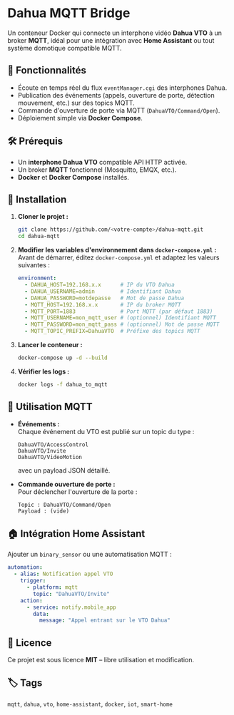 # Dahua MQTT Bridge

Un conteneur Docker qui connecte un interphone vidéo **Dahua VTO** à un broker **MQTT**, idéal pour une intégration avec **Home Assistant** ou tout système domotique compatible MQTT.

## 🚀 Fonctionnalités
- Écoute en temps réel du flux `eventManager.cgi` des interphones Dahua.
- Publication des événements (appels, ouverture de porte, détection mouvement, etc.) sur des topics MQTT.
- Commande d'ouverture de porte via MQTT (`DahuaVTO/Command/Open`).
- Déploiement simple via **Docker Compose**.

## 🛠 Prérequis
- Un **interphone Dahua VTO** compatible API HTTP activée.
- Un broker **MQTT** fonctionnel (Mosquitto, EMQX, etc.).
- **Docker** et **Docker Compose** installés.

## 🔧 Installation
1. **Cloner le projet :**
   ```bash
   git clone https://github.com/<votre-compte>/dahua-mqtt.git
   cd dahua-mqtt
   ```
2. **Modifier les variables d'environnement dans `docker-compose.yml` :**  
   Avant de démarrer, éditez `docker-compose.yml` et adaptez les valeurs suivantes :
   ```yaml
   environment:
     - DAHUA_HOST=192.168.x.x      # IP du VTO Dahua
     - DAHUA_USERNAME=admin        # Identifiant Dahua
     - DAHUA_PASSWORD=motdepasse   # Mot de passe Dahua
     - MQTT_HOST=192.168.x.x       # IP du broker MQTT
     - MQTT_PORT=1883              # Port MQTT (par défaut 1883)
     - MQTT_USERNAME=mon_mqtt_user # (optionnel) Identifiant MQTT
     - MQTT_PASSWORD=mon_mqtt_pass # (optionnel) Mot de passe MQTT
     - MQTT_TOPIC_PREFIX=DahuaVTO  # Préfixe des topics MQTT
   ```
3. **Lancer le conteneur :**
   ```bash
   docker-compose up -d --build
   ```
4. **Vérifier les logs :**
   ```bash
   docker logs -f dahua_to_mqtt
   ```

## 📡 Utilisation MQTT
- **Événements :**  
  Chaque événement du VTO est publié sur un topic du type :
  ```
  DahuaVTO/AccessControl
  DahuaVTO/Invite
  DahuaVTO/VideoMotion
  ```
  avec un payload JSON détaillé.

- **Commande ouverture de porte :**  
  Pour déclencher l'ouverture de la porte :
  ```
  Topic : DahuaVTO/Command/Open
  Payload : (vide)
  ```

## 🏠 Intégration Home Assistant
Ajouter un `binary_sensor` ou une automatisation MQTT :
```yaml
automation:
  - alias: Notification appel VTO
    trigger:
      - platform: mqtt
        topic: "DahuaVTO/Invite"
    action:
      - service: notify.mobile_app
        data:
          message: "Appel entrant sur le VTO Dahua"
```

## 📜 Licence
Ce projet est sous licence **MIT** – libre utilisation et modification.

## 🏷 Tags
`mqtt`, `dahua`, `vto`, `home-assistant`, `docker`, `iot`, `smart-home`
